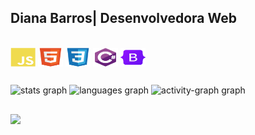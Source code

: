 ## Diana Barros| Desenvolvedora Web


<div style="display: inline_block"><br>
  <img align="center" alt="Rafa-Js" height="30" width="40" src="https://raw.githubusercontent.com/devicons/devicon/master/icons/javascript/javascript-plain.svg">
  <img align="center" alt="Rafa-HTML" height="30" width="40" src="https://raw.githubusercontent.com/devicons/devicon/master/icons/html5/html5-original.svg">
  <img align="center" alt="Rafa-CSS" height="30" width="40" src="https://raw.githubusercontent.com/devicons/devicon/master/icons/css3/css3-original.svg">
  <img align="center" alt="Rafa-Csharp" height="30" width="40" src="https://raw.githubusercontent.com/devicons/devicon/master/icons/csharp/csharp-original.svg">
  <img align="center" alt="Rafa-Bootstrap" height="30" width="40" src="https://raw.githubusercontent.com/devicons/devicon/master/icons/bootstrap/bootstrap-original.svg">
</div>

##
 
<div align="left">
  <img src="https://github-readme-stats.vercel.app/api?username=DianaBarros14&hide_title=true&hide_rank=false&show_icons=true&include_all_commits=true&count_private=true&disable_animations=false&theme=dark&locale=pt-br&hide_border=true&order=1" height="140" alt="stats graph"  />
  <img src="https://github-readme-stats.vercel.app/api/top-langs?username=DianaBarros14&locale=pt-br&hide_title=true&layout=compact&card_width=320&langs_count=5&theme=dark&hide_border=true&order=2" height="140" alt="languages graph"  />
  <img src="https://github-readme-activity-graph.vercel.app/graph?username=DianaBarros14&radius=16&theme=redical&area=false&order=5&hide_border=true&hide_title=true" height="140" alt="activity-graph graph"  />
</div>

##
 
<div> 
  <a href="https://www.linkedin.com/in/diana-barros-651369222/" target="_blank"><img src="https://img.shields.io/badge/-LinkedIn-%230077B5?style=for-the-badge&logo=linkedin&logoColor=white" target="_blank"></a>  
</div>

##
